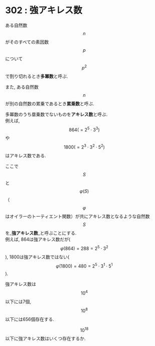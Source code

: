 # 302 : 強アキレス数

ある自然数$$n$$がそのすべての素因数$$p$$について$$p^2$$で割り切れるとき**多冪数**と呼ぶ.

また, ある自然数$$n$$が別の自然数の累乗であるとき**累乗数**と呼ぶ.

多冪数のうち塁乗数でないものを**アキレス数**と呼ぶ.  
例えば, $$864(=2^5 \cdot 3^3)$$や$$1800(=2^3 \cdot 3^2 \cdot 5^2)$$はアキレス数である.

ここで$$S$$と$$φ(S)$$（$$φ$$はオイラーのトーティエント関数）が共にアキレス数となるような自然数$$S$$を_**強アキレス数**_と呼ぶことにする.  
例えば, 864は強アキレス数だが\($$φ(864)=288=2^5 \cdot 3^2$$\), 1800は強アキレス数ではない\($$φ(1800)=480=2^5 \cdot 3^1 \cdot 5^1$$\).

強アキレス数は$$10^4$$以下には7個, $$10^8$$以下には656個存在する.

$$10^{18}$$以下に強アキレス数はいくつ存在するか.


